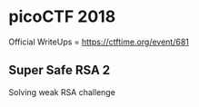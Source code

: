 # picoCTF 2018
Official WriteUps = https://ctftime.org/event/681

## Super Safe RSA 2
Solving weak RSA challenge

